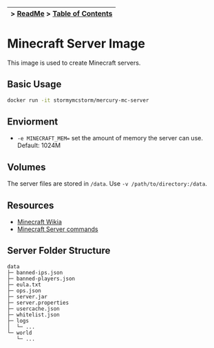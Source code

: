 | > [ReadMe](../../README.md) > [Table of Contents](../TOC.md)|
|-|

# Minecraft Server Image
This image is used to create Minecraft servers.

## Basic Usage
```bash
docker run -it stormymcstorm/mercury-mc-server
```

## Enviorment
* `-e MINECRAFT_MEM=` set the amount of memory the server can use. Default: 1024M

## Volumes
The server files are stored in `/data`. Use `-v /path/to/directory:/data`.

## Resources
* [Minecraft Wikia](http://minecraft.gamepedia.com/Minecraft_Wiki)
* [Minecraft Server commands](http://minecraft.gamepedia.com/Commands)

## Server Folder Structure
```
data
├─ banned-ips.json
├─ banned-players.json
├─ eula.txt
├─ ops.json
├─ server.jar
├─ server.properties
├─ usercache.json
├─ whitelist.json
├─ logs
│  └─ ...  
└─ world
   └─ ...
```
